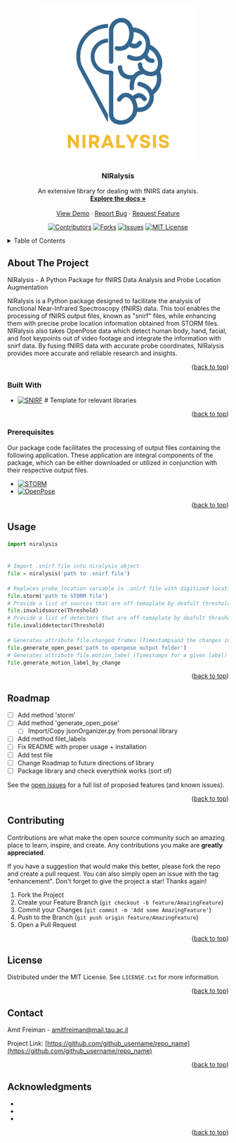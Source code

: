 
<a name="readme-top"></a>


<!-- PROJECT LOGO -->
<br />
<div align="center">
  <a href="https://github.com/Amit-Freiman/Niralysis">
    <img src="img/logo.png" alt="Logo" width="350" height="350">
  </a>

<h3 align="center">NIRalysis</h3>

  <p align="center">
    An extensive library for dealing with fNIRS data anylsis.
    <br />
    <a href="https://github.com/Amit-Freiman/Niralysis"><strong>Explore the docs »</strong></a>
    <br />
    <br />
    <a href="https://github.com/Amit-Freiman/Niralysis">View Demo</a>
    ·
    <a href="https://github.com/Amit-Freiman/Niralysis/issues">Report Bug</a>
    ·
    <a href="https://github.com/Amit-Freiman/Niralysis/issues">Request Feature</a>
  </p>
</div>

<div align="center">

<!-- PROJECT SHIELDS -->
[![Contributors][contributors-shield]][contributors-url]
[![Forks][forks-shield]][forks-url]
[![Issues][issues-shield]][issues-url]
[![MIT License][license-shield]][license-url]

</div>
<!-- TABLE OF CONTENTS -->
<details>
  <summary>Table of Contents</summary>
  <ol>
    <li>
      <a href="#about-the-project">About The Project</a>
      <ul>
        <li><a href="#built-with">Built With</a></li>
      </ul>
    </li>
    <li>
      <ul>
        <li><a href="#prerequisites">Prerequisites</a></li>
      </ul>
    </li>
    <li><a href="#usage">Usage</a></li>
    <li><a href="#roadmap">Roadmap</a></li>
    <li><a href="#contributing">Contributing</a></li>
    <li><a href="#license">License</a></li>
    <li><a href="#contact">Contact</a></li>
    <li><a href="#acknowledgments">Acknowledgments</a></li>
  </ol>
</details>



<!-- ABOUT THE PROJECT -->
## About The Project

NIRalysis - A Python Package for fNIRS Data Analysis and Probe Location Augmentation

NIRalysis is a Python package designed to facilitate the analysis of functional Near-Infrared Spectroscopy (fNIRS) data. This tool enables the processing of fNIRS output files, known as "snirf" files, while enhancing them with precise probe location information obtained from STORM files.  NIRalysis also takes OpenPose data which detect human body, hand, facial, and foot keypoints out of video footage and integrate the information with snirf data. By fusing fNIRS data with accurate probe coordinates, NIRalysis provides more accurate and reliable research and insights.

<p align="right">(<a href="#readme-top">back to top</a>)</p>



### Built With
* [![SNIRF][snirf-shield]][snirf-url] # Template for relevant libraries 
<p align="right">(<a href="#readme-top">back to top</a>)</p>

<!-- Prerequisites -->

### Prerequisites
Our package code facilitates the processing of output files containing the following application. These application are integral components of the package, which can be either downloaded or utilized in conjunction with their respective output files.

* [![STORM][STORM-shield]][STORM-url]
* [![OpenPose][OpenPose-shield]][OpenPose-url]

<p align="right">(<a href="#readme-top">back to top</a>)</p>



<!-- USAGE EXAMPLES -->
## Usage

```python
import niralysis


# Import .snirf file into niralysis object
file = niralysis('path to .snirf file')

# Replaces probe_location variable in .snirf file with digitized locations from STORM input
file.storm('path to STORM file')
# Provide a list of sources that are off-temaplate by deafult threshold of 20mm.
file.invalidsource(Threshold)
# Provide a list of detectors that are off-temaplate by deafult threshold of 20mm.
file.invaliddetector(Threshold)

# Generates attribute file.changed_frames (Timestampsand the changes in keypoints) 
file.generate_open_pose('path to openpose output folder')
# Generates attribute file.motion_label (Timestamps for a given label) 
file.generate_motion_label_by_change 
```

<p align="right">(<a href="#readme-top">back to top</a>)</p>



<!-- ROADMAP -->
## Roadmap

- [ ] Add method 'storm'
- [ ] Add method 'generate_open_pose'
    - [ ] Import/Copy jsonOrganizer.py from personal library
- [ ] Add method filet_labels
- [ ] Fix README with proper usage + installation 
- [ ] Add test file 
- [ ] Change Roadmap to future directions of library
- [ ] Package library and check everythink works (sort of)

See the [open issues](https://github.com/github_username/repo_name/issues) for a full list of proposed features (and known issues).

<p align="right">(<a href="#readme-top">back to top</a>)</p>

<!-- CONTRIBUTING -->
## Contributing

Contributions are what make the open source community such an amazing place to learn, inspire, and create. Any contributions you make are **greatly appreciated**.

If you have a suggestion that would make this better, please fork the repo and create a pull request. You can also simply open an issue with the tag "enhancement".
Don't forget to give the project a star! Thanks again!

1. Fork the Project
2. Create your Feature Branch (`git checkout -b feature/AmazingFeature`)
3. Commit your Changes (`git commit -m 'Add some AmazingFeature'`)
4. Push to the Branch (`git push origin feature/AmazingFeature`)
5. Open a Pull Request

<p align="right">(<a href="#readme-top">back to top</a>)</p>



<!-- LICENSE -->
## License

Distributed under the MIT License. See `LICENSE.txt` for more information.

<p align="right">(<a href="#readme-top">back to top</a>)</p>



<!-- CONTACT -->
## Contact

Amit Freiman - amitfreiman@mail.tau.ac.il

Project Link: [https://github.com/github_username/repo_name](https://github.com/github_username/repo_name)

<p align="right">(<a href="#readme-top">back to top</a>)</p>

<!-- ACKNOWLEDGMENTS -->
## Acknowledgments

* []()
* []()
* []()

<p align="right">(<a href="#readme-top">back to top</a>)</p>



<!-- MARKDOWN LINKS & IMAGES -->
<!-- https://www.markdownguide.org/basic-syntax/#reference-style-links -->
[contributors-shield]: https://img.shields.io/github/contributors/Amit-Freiman/Niralysis.svg?style=for-the-badge
[contributors-url]: https://github.com/Amit-Freiman/Niralysis/graphs/contributors
[forks-shield]: https://img.shields.io/github/forks/Amit-Freiman/Niralysis.svg?style=for-the-badge
[forks-url]: https://github.com/Amit-Freiman/Niralysis/forks
[issues-shield]: https://img.shields.io/github/issues/Amit-Freiman/Niralysis.svg?style=for-the-badge
[issues-url]: https://github.com/github_username/repo_name/issues
[license-shield]: https://img.shields.io/github/license/Amit-Freiman/Niralysis.svg?style=for-the-badge
[license-url]: https://github.com/Amit-Freiman/Niralysis/blob/main/LICENSE
[STORM-shield]: https://img.shields.io/badge/STORM-F2BB30
[STORM-url]: https://github.com/yoterel/STORM-Net
[OpenPose-shield]:https://img.shields.io/badge/OpenPose-35668F
[OpenPose-url]: https://github.com/CMU-Perceptual-Computing-Lab/openpose
[snirf-shield]: https://img.shields.io/badge/snirf-F2BB30
[snirf-url]: https://github.com/fNIRS/snirf
